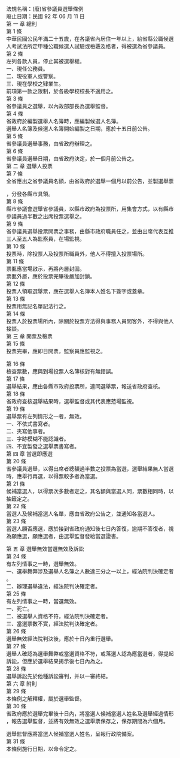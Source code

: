法規名稱：(廢)省參議員選舉條例  
廢止日期：民國 92 年 06 月 11 日  
第 一 章 總則  
第 1 條  
中華民國公民年滿二十五歲，在各議省內居住一年以上，紿省縣公職候選  
人考試法所定甲種公職候選人試驗或檢覈及格者，得被選為省參議員。  
第 2 條  
左列各款人員，停止其被選舉權。  
一、現任公務員。  
二、現役軍人或警察。  
三、現在學校之肄業生。  
前項第一款之限制，於各級學校校長不適用之。  
第 3 條  
省參議員之選舉，以內政部部長為選舉監督。  
第 4 條  
省政府於編製選舉人名簿時，應編製候選人名簿。  
選舉人名簿及候選人名簿開始編製之日期，應於十五日前公告。  
第 5 條  
省參議員選舉事務，由省政府辦理之。  
第 6 條  
省參議員選舉日期，由省政府決定，於一個月前公告之。  
第 二 章 選舉人投票  
第 7 條  
全省應出之省參議員名額，由省政府於選舉一個月以前公告，並製選舉票  


，分發各縣市具領。  
第 8 條  
縣市參議會選舉省參議員，以縣市政府為投票所，用集會方式，以有縣市  
參議員過半數之出席投票選舉之。  
第 9 條  
省參議員選舉投票開票之事務，由縣市政府職員任之，並由出席代表互推  
三人至五人為監察員，在場監視。  
第 10 條  
投票時，除投票人及投票所職員外，他人不得擅入投票場所。  
第 11 條  
票匭應當場啟示，再將內層封固。  
票匭外層，應於投票完畢後嚴加封鎖。  
第 12 條  
投票人領取選舉票，應在選舉人名簿本人姓名下簽字或蓋章。  
第 13 條  
投票用無記名單記法行之。  
第 14 條  
投票人於投票場所內，除關於投票方法得與事務人員問客外，不得與他人  
接談。  
第 三 章 開票及檢票  
第 15 條  
投票完畢，應即日開票，監察員應監視之。  


第 16 條  
檢查票數，應與到場投票人名簿核對有無錯誤。  
第 17 條  
選舉結果，應由各縣市政府投票所，連同選舉票，報送省政府查核。  
第 18 條  
省政府查核選舉結果時，選舉監督或其代表應蒞場監視。  
第 19 條  
選舉票有左列情形之一者，無效。  
一、不依式書寫者。  
二、夾寫他事者。  
三、字跡模糊不能認識者。  
四、不宜製發之選舉票書寫者。  
第 四 章 當選即應選  
第 20 條  
省參議員選舉，以得出席者總額過半數之投票為當選，選舉結果無人當選  
時，應舉行再選，以得票較多者為當選。  
第 21 條  
候補當選人，以得票次多數者定之，其名額與當選人同，票數相同時，以  
抽籤定之。  
第 22 條  
當選人及候補當選人名單，應由省政府公告之，並通知各當選人。  
第 23 條  
當選人願否應選，應於接到省政府通知後七日內答復，逾期不答復者，視  
為願應選，願應選者，由選舉監督發給當選證書。  


第 五 章 選舉無效當選無效及訴訟  
第 24 條  
有左列情事之一時，選舉無效。  
一、選舉舞弊涉及選舉人名簿之人數達三分之一以上，經法院判決確定者  
。  
二、辦理選舉違法，經法院判決確定者。  
第 25 條  
有左列情事之一時，當選無效。  
一、死亡。  
二、被選舉人資格不符，經法院判決確定者。  
三、當選票數不實，經法院判決確定者。  
第 26 條  
選舉無效經法院判決後，應於十日內重行選舉。  
第 27 條  
選舉人確認為選舉舞弊或當選資格不符，或落選人認為應當選者，得提起  
訴訟，但應於選舉結果揭示後七日內為之。  
第 28 條  
選舉訴訟先於他種訴訟審判，并以一審終結。  
第 六 章 附則  
第 29 條  
本條例之解釋權，屬於選舉監督。  
第 30 條  
省政府應於選舉完畢後十日內，將當選人候補當選人姓名及選舉經過情形  
，報告選舉監督，並將有效無效之選舉票保存之，保存期間為六個月。  


選舉監督應將當選人候補當選人姓名，呈報行政院備案。  
第 31 條  
本條例施行日期，以命令定之。  


